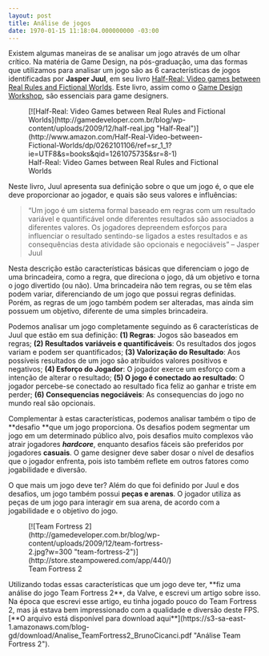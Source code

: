 ```yaml
---
layout: post
title: Análise de jogos
date: 1970-01-15 11:18:04.000000000 -03:00
---
```


Existem algumas maneiras de se analisar um jogo através de um olhar crítico. Na matéria de Game Design, na pós-graduação, uma das formas que utilizamos para analisar um jogo são as 6 características de jogos identificadas por **Jasper Juul**, em seu livro [Half-Real: Video games between Real Rules and Fictional Worlds](http://www.amazon.com/Half-Real-Video-between-Fictional-Worlds/dp/0262101106/ref=sr_1_1?ie=UTF8&s=books&qid=1261075735&sr=8-1 "Half-real"). Este livro, assim como o [Game Design Workshop](http://www.amazon.com/Game-Design-Workshop-Second-Playcentric/dp/0240809742/ref=sr_1_5?ie=UTF8&s=books&qid=1261075766&sr=1-5 "Game Design Workshop"), são essenciais para game designers.

<figure class="wp-caption aligncenter" id="attachment_303" style="width: 400px">[![Half-Real: Video Games between Real Rules and Fictional Worlds](http://gamedeveloper.com.br/blog/wp-content/uploads/2009/12/half-real.jpg "Half-Real")](http://www.amazon.com/Half-Real-Video-between-Fictional-Worlds/dp/0262101106/ref=sr_1_1?ie=UTF8&s=books&qid=1261075735&sr=8-1)<figcaption class="wp-caption-text">Half-Real: Video Games between Real Rules and Fictional Worlds</figcaption></figure>Neste livro, Juul apresenta sua definição sobre o que um jogo é, o que ele deve proporcionar ao jogador, e quais são seus valores e influências:

> “Um jogo é um sistema formal baseado em regras com um resultado variável e quantificável onde diferentes resultados são associados a diferentes valores. Os jogadores depreendem esforços para influenciar o resultado sentindo-se ligados a estes resultados e as consequências desta atividade são opcionais e negociáveis” – Jasper Juul

Nesta descrição estão características básicas que diferenciam o jogo de uma brincadeira, como a regra, que direciona o jogo, dá um objetivo e torna o jogo divertido (ou não). Uma brincadeira não tem regras, ou se têm elas podem variar, diferenciando de um jogo que possui regras definidas. Porém, as regras de um jogo também podem ser alteradas, mas ainda sim possuem um objetivo, diferente de uma simples brincadeira.

Podemos analisar um jogo completamente seguindo as 6 características de Juul que estão em sua definição: **(1) Regras**: Jogos são baseados em regras; **(2) Resultados variáveis e quantificáveis**: Os resultados dos jogos variam e podem ser quantificados; **(3) Valorização do Resultado**: Aos possíveis resultados de um jogo são atribuídos valores positivos e negativos; **(4) Esforço do Jogador**: O jogador exerce um esforço com a intenção de alterar o resultado; **(5) O jogo é conectado ao resultado**: O jogador percebe-se conectado ao resultado fica feliz ao ganhar e triste em perder; **(6) Consequencias negociáveis**: As consequencias do jogo no mundo real são opcionais.

Complementar à estas características, podemos analisar também o tipo de **desafio **que um jogo proporciona. Os desafios podem segmentar um jogo em um determinado público alvo, pois desafios muito complexos vão atrair jogadores ***hardcore***, enquanto desafios fáceis são preferidos por jogadores **casuais**. O game designer deve saber dosar o nível de desafios que o jogador enfrenta, pois isto também reflete em outros fatores como jogabilidade e diversão.

O que mais um jogo deve ter? Além do que foi definido por Juul e dos desafios, um jogo também possui **peças e arenas**. O jogador utiliza as peças de um jogo para interagir em sua arena, de acordo com a jogabilidade e o objetivo do jogo.

<figure class="wp-caption aligncenter" id="attachment_304" style="width: 300px">[![Team Fortress 2](http://gamedeveloper.com.br/blog/wp-content/uploads/2009/12/team-fortress-2.jpg?w=300 "team-fortress-2")](http://store.steampowered.com/app/440/)<figcaption class="wp-caption-text">Team Fortress 2</figcaption></figure>Utilizando todas essas características que um jogo deve ter, **fiz uma análise do jogo Team Fortress 2**, da Valve, e escrevi um artigo sobre isso. Na época que escrevi esse artigo, eu tinha jogado pouco do Team Fortress 2, mas já estava bem impressionado com a qualidade e diversão deste FPS. [**O arquivo está disponível para download aqui**](https://s3-sa-east-1.amazonaws.com/blog-gd/download/Analise_TeamFortress2_BrunoCicanci.pdf "Análise Team Fortress 2").


